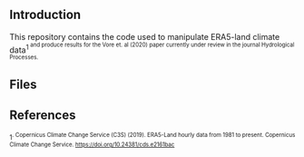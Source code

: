 ## Introduction
This repository contains the code used to manipulate ERA5-land climate data<sup>1<sup> and produce results for the Vore et. al (2020) paper currently under review in the journal Hydrological Processes.

## Files

## References
<sup>1<sup>. Copernicus Climate Change Service (C3S) (2019). ERA5-Land hourly data from 1981 to present. Copernicus Climate Change Service. https://doi.org/10.24381/cds.e2161bac
